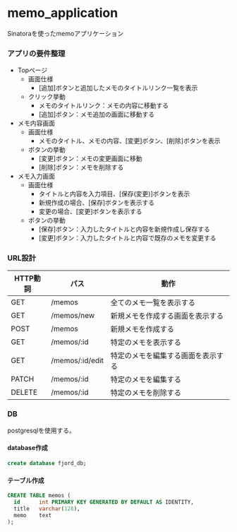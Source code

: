 # memo_application
Sinatoraを使ったmemoアプリケーション

### アプリの要件整理
- Topページ
  - 画面仕様
    - [追加]ボタンと追加したメモのタイトルリンク一覧を表示
  - クリック挙動
    - メモのタイトルリンク：メモの内容に移動する
    - [追加]ボタン：メモ追加の画面に移動する
- メモ内容画面
  - 画面仕様
    - メモのタイトル、メモの内容、[変更]ボタン、[削除]ボタンを表示
  - ボタンの挙動
    - [変更]ボタン：メモの変更画面に移動
    - [削除]ボタン：メモを削除する
 - メモ入力画面
   - 画面仕様
     - タイトルと内容を入力項目、[保存(変更)]ボタンを表示
     - 新規作成の場合、[保存]ボタンを表示する
     - 変更の場合、[変更]ボタンを表示する
    - ボタンの挙動
      - [保存]ボタン：入力したタイトルと内容を新規作成し保存する
      -  [変更]ボタン：入力したタイトルと内容で既存のメモを変更する

### URL設計
|HTTP動詞|パス|動作|
| --- | --- | --- |
|GET|/memos|全てのメモ一覧を表示する
|GET|/memos/new|新規メモを作成する画面を表示する|
|POST|/memos|新規メモを作成する|
|GET|/memos/:id|特定のメモを表示する|
|GET|/memos/:id/edit|特定のメモを編集する画面を表示する|
|PATCH|/memos/:id|特定のメモを編集する|
|DELETE|/memos/:id|特定のメモを削除する|

### DB
postgresqlを使用する。

#### database作成
```sql
create database fjord_db;
```

####  テーブル作成
```sql
CREATE TABLE memos (
  id      int PRIMARY KEY GENERATED BY DEFAULT AS IDENTITY,
  title   varchar(128),
  memo    text
);
```